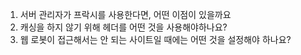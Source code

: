 1. 서버 관리자가 프락시를 사용한다면, 어떤 이점이 있을까요
2. 캐싱을 하지 않기 위해 헤더를 어떤 것을 사용해야하나요?
3. 웹 로봇이 접근해서는 안 되는 사이트일 때에는 어떤 것을 설정해야 하나요?